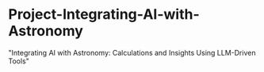 # Project-Integrating-AI-with-Astronomy
"Integrating AI with Astronomy: Calculations and Insights Using LLM-Driven Tools"
